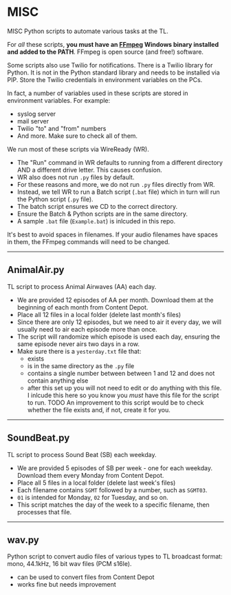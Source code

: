 # MISC 

MISC Python scripts to automate various tasks at the TL.

For *all* these scripts, **you must have an [FFmpeg](https://www.ffmpeg.org) Windows binary installed and added to the PATH**. FFmpeg is open source (and free!) software.

Some scripts also use Twilio for notifications. There is a Twilio library for Python. It is not in the Python standard library and needs to be installed via PIP. Store the Twilio credentials in environment variables on the PCs.

In fact, a number of variables used in these scripts are stored in environment variables. For example:
- syslog server
- mail server
- Twilio "to" and "from" numbers
- And more. Make sure to check all of them. 


We run most of these scripts via WireReady (WR).
- The "Run" command in WR defaults to running from a different directory AND a different drive letter. This causes confusion.
- WR also does not run `.py` files by default. 
- For these reasons and more, we do not run `.py` files directly from WR.
- Instead, we tell WR to run a Batch script (`.bat` file) which in turn will run the Python script (`.py` file). 
- The batch script ensures we CD to the correct directory.
- Ensure the Batch & Python scripts are in the same directory.
- A sample `.bat` file (`Example.bat`) is inlcuded in this repo.

It's best to avoid spaces in filenames. If your audio filenames have spaces in them, the FFmpeg commands will need to be changed.

---

## AnimalAir.py

TL script to process Animal Airwaves (AA) each day.
- We are provided 12 episodes of AA per month. Download them at the beginning of each month from Content Depot.
- Place all 12 files in a local folder (delete last month's files)
- Since there are only 12 episodes, but we need to air it every day, we will usually need to air each episode more than once.
- The script will randomize which episode is used each day, ensuring the same episode never airs two days in a row.
- Make sure there is a  `yesterday.txt` file that: 
    - exists
    - is in the same directory as the `.py` file
    - contains a single number between between 1 and 12 and does not contain anything else
    - after this set up you will not need to edit or do anything with this file. I inlcude this here so you know you *must* have this file for the script to run. TODO An improvement to this script would be to check whether the file exists and, if not, create it for you.

-----

## SoundBeat.py
TL script to process Sound Beat (SB) each weekday.
- We are provided 5 episodes of SB per week - one for each weekday. Download them every Monday from Content Depot.
- Place all 5 files in a local folder (delete last week's files)
- Each filename contains `SGMT` followed by a number, such as `SGMT03`.
 - `01` is intended for Monday, `02` for Tuesday, and so on.
 - This script matches the day of the week to a specific filename, then processes that file.

---

## wav.py
Python script to convert audio files of various types to TL broadcast format: mono, 44.1kHz, 16 bit wav files (PCM s16le).
- can be used to convert files from Content Depot
- works fine but needs improvement